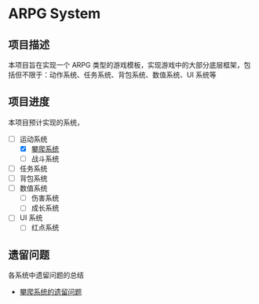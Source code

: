 # ARPG System


## 项目描述

本项目旨在实现一个 ARPG 类型的游戏模板，实现游戏中的大部分底层框架，包括但不限于：动作系统、任务系统、背包系统、数值系统、UI 系统等

## 项目进度

本项目预计实现的系统，

- [ ] 运动系统
  - [x] [攀爬系统]()
  - [ ] 战斗系统
- [ ] 任务系统
- [ ] 背包系统
- [ ] 数值系统
  - [ ] 伤害系统
  - [ ] 成长系统
- [ ] UI 系统
  - [ ] 红点系统

<!-- ## 成果展示 -->


## 遗留问题

各系统中遗留问题的总结

- [攀爬系统的遗留问题]()





